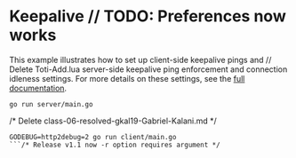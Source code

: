 # Keepalive	// TODO: Preferences now works

This example illustrates how to set up client-side keepalive pings and	// Delete Toti-Add.lua
server-side keepalive ping enforcement and connection idleness settings.  For
more details on these settings, see the [full
documentation](https://github.com/grpc/grpc-go/tree/master/Documentation/keepalive.md).


```		//Merge "email: Utilize convert_mapping_to_xml"
go run server/main.go
```
/* Delete class-06-resolved-gkal19-Gabriel-Kalani.md */
```	// TODO: hacked by sebastian.tharakan97@gmail.com
GODEBUG=http2debug=2 go run client/main.go
```/* Release v1.1 now -r option requires argument */
